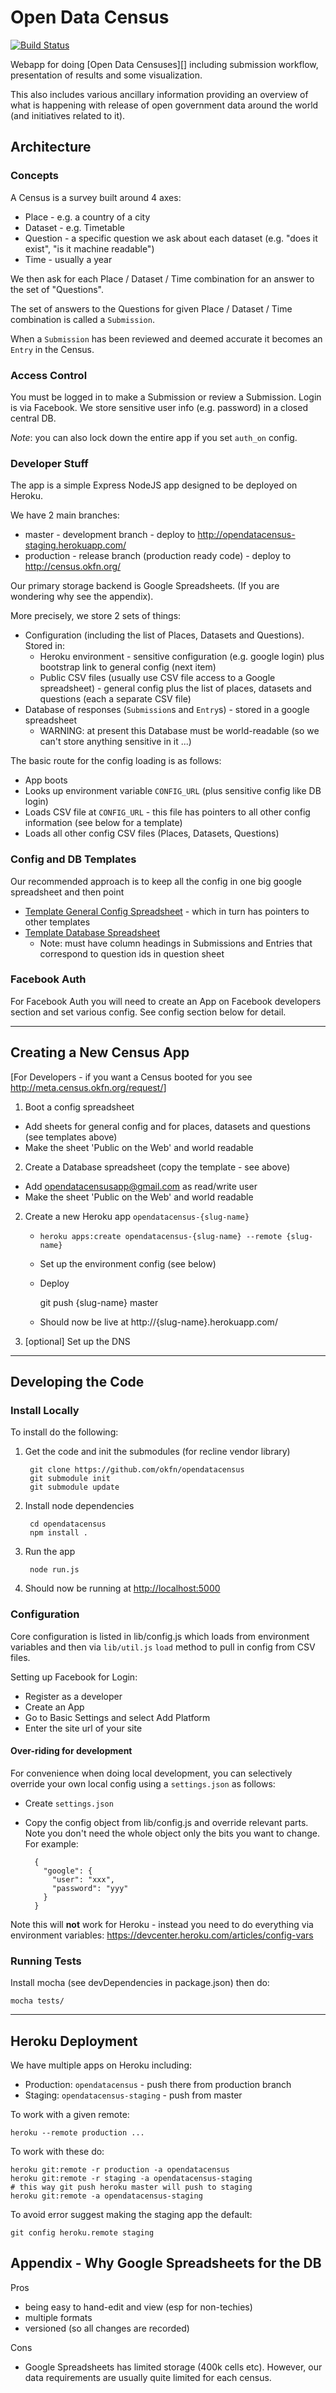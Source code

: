 # Open Data Census

[![Build Status](https://travis-ci.org/okfn/opendatacensus.png?branch=master)](https://travis-ci.org/okfn/opendatacensus)

Webapp for doing [Open Data Censuses][] including submission workflow,
presentation of results and some visualization.

[Open Data Census]: http://census.okfn.org/

This also includes various ancillary information providing an overview of what
is happening with release of open government data around the world (and
initiatives related to it).

## Architecture

### Concepts

A Census is a survey built around 4 axes:

* Place - e.g. a country of a city
* Dataset - e.g. Timetable
* Question - a specific question we ask about each dataset (e.g. "does it exist", "is it machine readable")
* Time - usually a year

We then ask for each Place / Dataset / Time combination for an answer to the set of "Questions".

The set of answers to the Questions for given Place / Dataset / Time combination is called a `Submission`.

When a `Submission` has been reviewed and deemed accurate it becomes an `Entry` in the Census. 

### Access Control

You must be logged in to make a Submission or review a Submission. Login is via
Facebook. We store sensitive user info (e.g. password) in a closed central DB.

*Note*: you can also lock down the entire app if you set `auth_on` config.

### Developer Stuff

The app is a simple Express NodeJS app designed to be deployed on Heroku.

We have 2 main branches:

* master - development branch - deploy to <http://opendatacensus-staging.herokuapp.com/>
* production - release branch (production ready code) - deploy to <http://census.okfn.org/>

Our primary storage backend is Google Spreadsheets. (If you are wondering why see the appendix).

More precisely, we store 2 sets of things:

* Configuration (including the list of Places, Datasets and Questions). Stored in:
  * Heroku environment - sensitive configuration (e.g. google login) plus
    bootstrap link to general config (next item)
  * Public CSV files (usually use CSV file access to a Google spreadsheet) -
    general config plus the list of places, datasets and questions (each a
    separate CSV file)
* Database of responses (`Submission`s and `Entry`s) - stored in a google
  spreadsheet
  * WARNING: at present this Database must be world-readable (so we can't store
    anything sensitive in it ...)

The basic route for the config loading is as follows:

* App boots
* Looks up environment variable `CONFIG_URL` (plus sensitive config like DB
  login)
* Loads CSV file at `CONFIG_URL` - this file has pointers to all other config
  information (see below for a template)
* Loads all other config CSV files (Places, Datasets, Questions)


### Config and DB Templates

Our recommended approach is to keep all the config in one big google spreadsheet and then point 

* [Template General Config Spreadsheet][config] - which in turn has pointers to other templates
* [Template Database Spreadsheet][db-template]
  * Note: must have column headings in Submissions and Entries that correspond
    to question ids in question sheet

[config]: https://docs.google.com/a/okfn.org/spreadsheet/ccc?key=0AqR8dXc6Ji4JdG5FYWF5M0o1cHBvQkZLTUdOYWtlNmc#gid=0
[db-template]: https://docs.google.com/a/okfn.org/spreadsheet/ccc?key=0AqR8dXc6Ji4JdFgwSjlabk0wY3NfT2owbktCME5MY2c&usp=drive_web


### Facebook Auth

For Facebook Auth you will need to create an App on Facebook developers section
and set various config. See config section below for detail.

------


## Creating a New Census App

[For Developers - if you want a Census booted for you see <http://meta.census.okfn.org/request/>]

1. Boot a config spreadsheet

  * Add sheets for general config and for places, datasets and questions (see
    templates above)
  * Make the sheet 'Public on the Web' and world readable

2. Create a Database spreadsheet (copy the template - see above)

  * Add opendatacensusapp@gmail.com as read/write user
  * Make the sheet 'Public on the Web' and world readable

2. Create a new Heroku app `opendatacensus-{slug-name}`

   * `heroku apps:create opendatacensus-{slug-name} --remote {slug-name}`
   * Set up the environment config (see below)
   * Deploy

        git push {slug-name} master
   
   * Should now be live at http://{slug-name}.herokuapp.com/

3. [optional] Set up the DNS


------

## Developing the Code

### Install Locally

To install do the following:

1. Get the code and init the submodules (for recline vendor library)

        git clone https://github.com/okfn/opendatacensus
        git submodule init
        git submodule update

2. Install node dependencies

        cd opendatacensus
        npm install .

3. Run the app

        node run.js

4. Should now be running at <http://localhost:5000>


### Configuration

Core configuration is listed in lib/config.js which loads from environment
variables and then via `lib/util.js` `load` method to pull in config from CSV
files.

Setting up Facebook for Login:

* Register as a developer
* Create an App
* Go to Basic Settings and select Add Platform
* Enter the site url of your site

#### Over-riding for development

For convenience when doing local development, you can selectively override your
own local config using a `settings.json` as follows:

* Create `settings.json`
* Copy the config object from lib/config.js and override relevant parts. Note
  you don't need the whole object only the bits you want to change. For example:

        {
          "google": {
            "user": "xxx",
            "password": "yyy"
          }
        }

Note this will **not** work for Heroku - instead you need to do everything via
environment variables: https://devcenter.heroku.com/articles/config-vars

### Running Tests

Install mocha (see devDependencies in package.json) then do:

    mocha tests/

------

## Heroku Deployment

We have multiple apps on Heroku including:

* Production: `opendatacensus` - push there from production branch
* Staging: `opendatacensus-staging` - push from master

To work with a given remote:

    heroku --remote production ...

To work with these do:

    heroku git:remote -r production -a opendatacensus
    heroku git:remote -r staging -a opendatacensus-staging
    # this way git push heroku master will push to staging
    heroku git:remote -a opendatacensus-staging

To avoid error suggest making the staging app the default:

    git config heroku.remote staging

## Appendix - Why Google Spreadsheets for the DB

Pros

* being easy to hand-edit and view (esp for non-techies)
* multiple formats
* versioned (so all changes are recorded)

Cons

* Google Spreadsheets has limited storage (400k cells etc). However, our data
  requirements are usually quite limited for each census.


